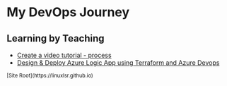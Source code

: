 # My DevOps Journey

## Learning by Teaching

* [Create a video tutorial - process](https://linuxlsr.github.io/create-a-tutorial)
* [Design & Deploy Azure Logic App using Terraform and Azure Devops](https://linuxlsr.github.io/logic-app-tutorial)
<sub>
[Site Root](https://linuxlsr.github.io)
</sub>
